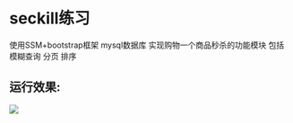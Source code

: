 # seckill练习
使用SSM+bootstrap框架 mysql数据库 实现购物一个商品秒杀的功能模块
包括 模糊查询  分页  排序

## 运行效果:

![](https://github.com/realguoshuai/seckill/blob/master/%E8%BF%90%E8%A1%8C%E6%95%88%E6%9E%9C.png)
